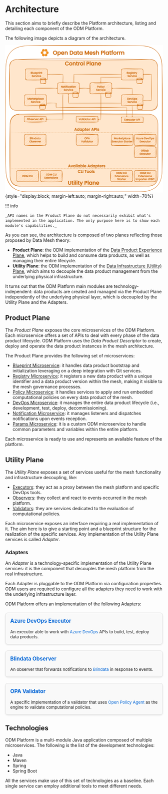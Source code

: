 # Architecture

This section aims to briefly describe the Platform architecture, listing and detailing each component of the ODM Platform.

The following image depicts a diagram of the architecture.

![Architecture-diagram](../images/architecture/architecture.svg){style="display:block; margin-left:auto; margin-right:auto;" width=70%}


!!! info

    _API names in the Product Plane do not necessarily exhibit what's implemented in the application. The only purpose here is to show each module's capabilities._

As you can see, the architecture is composed of two planes reflecting those proposed by Data Mesh theory:

* **Product Plane**: the ODM implementation of the [Data Product Experience Plane](../concepts/logical-planes/data-product-experience-plane.md), which helps to build and consume data products, as well as managing their entire lifecycle. 
* **Utility Plane**: the ODM implementation of the [Data Infrastructure (Utility) Plane](../concepts/logical-planes/utility-plane.md), which aims to decouple the data product management from the underlying physical infrastructure.

It turns out that the ODM Platform main modules are technology-independent: data products are created and managed via the Product Plane independently of the underlying physical layer, which is decoupled by the Utility Plane and the Adapters.


## Product Plane

The *Product Plane* exposes the core microservices of the ODM Platform. Each microservice offers a set of APIs to deal with every phase of the data product lifecycle. ODM Platform uses the *Data Product Descriptor* to create, deploy and operate the data product instances in the mesh architecture.

The Product Plane provides the following set of microservices:

* [Blueprint Microservice](./product-plane/blueprint.md): it handles data product bootstrap and initialization leveraging on a deep integration with Git services.
* [Registry Microservice](./product-plane/registry.md): it registers a new data product with a unique identifier and a data product version within the mesh, making it visible to the mesh governance processes.
* [Policy Microservice](./product-plane/policy.md): it handles services to apply and run embedded computational policies on every data product of the mesh.
* [DevOps Microservice](./product-plane/devops.md): it manages the entire data product lifecycle (i.e., development, test, deploy, decommissioning).
* [Notification Microservice](./product-plane/notification.md): it manages listeners and dispatches notifications upon events reception.
* [Params Microservice](./product-plane/params.md): it is a custom ODM microservice to handle common parameters and variables within the entire platform.

Each microservice is ready to use and represents an available feature of the platform.


## Utility Plane

The *Utility Plane* exposes a set of services useful for the mesh functionality and infrastructure decoupling, like:

* [Executors](./utility-plane/executor/index.md): they act as a proxy between the mesh platform and specific DevOps tools.
* [Observers](./utility-plane/observer/index.md): they collect and react to events occurred in the mesh platform.
* [Validators](utility-plane/validator/index.md): they are services dedicated to the evaluation of computational policies.

Each microservice exposes an interface requiring a real implementation of it. The aim here is to give a starting point and a blueprint structure for the realization of the specific services. Any implementation of the Utility Plane services is called *Adapter*.

### Adapters

An *Adapter* is a technology-specific implementation of the Utility Plane services: it is the component that decouples the mesh platform from the real infrastructure.

Each Adapter is pluggable to the ODM Platform via configuration properties. ODM users are required to configure all the adapters they need to work with the underlying infrastructure layer.

ODM Platform offers an implementation of the following Adapters:

<style>
.gallery-container {
  display: flex;
  flex-wrap: wrap;
  gap: 20px;
  margin-top: 20px;
}

.gallery-box {
  flex: 1 1 300px;
  border: 1px solid #ddd;
  border-radius: 8px;
  padding: 15px;
  background-color: #f9f9f9;
  box-shadow: 0 2px 5px rgba(0,0,0,0.1);
}

.gallery-box h3 {
  margin-top: 0;
  font-size: 1.2em;
}

.gallery-box a {
  text-decoration: none;
  color: #0366d6;
}

.gallery-box p {
  margin: 10px 0 0 0;
  font-size: 0.95em;
}
</style>

<div class="gallery-container">

  <div class="gallery-box">
    <h3><a href="./utility-plane/executor/adapters/executor-azuredevops.md">Azure DevOps Executor</a></h3>
    <p>An executor able to work with 
      <a href="https://azure.microsoft.com/en-us/products/devops/" target="_blank">Azure DevOps </a> 
      APIs to build, test, deploy data products.
    </p>
  </div>

  <div class="gallery-box">
    <h3><a href="./utility-plane/observer/adapters/blindata.md">Blindata Observer</a></h3>
    <p>An observer that forwards notifications to 
      <a href="https://blindata.io/" target="_blank">Blindata </a> 
      in response to events.
    </p>
  </div>

  <div class="gallery-box">
    <h3><a href="utility-plane/validator/adapters/opa.md">OPA Validator</a></h3>
    <p>A specific implementation of a validator that uses 
      <a href="https://www.openpolicyagent.org/" target="_blank">Open Policy Agent </a> 
      as the engine to validate computational policies.
    </p>
  </div>

</div>


## Technologies

ODM Platform is a multi-module Java application composed of multiple microservices. The following is the list of the development technologies: 

* Java
* Maven
* Spring
* Spring Boot

All the services make use of this set of technologies as a baseline. Each single service can employ additional tools to meet different needs.
